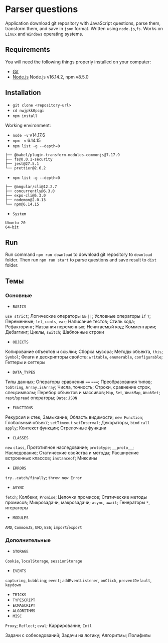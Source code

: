 # Parser questions

Application download git repository with JavaScript questions, parse them, transform them, and save in `json` format. Written using `node.js`,`fs`. Works on `Linux` and `Windows` operating systems.

## Requirements

You will need the following things properly installed on your computer:

* [Git](https://git-scm.com/)
* [Node.js](https://nodejs.org/) Node.js v16.14.2, npm v8.5.0

## Installation

* `git clone <repository-url>`
* `cd nwjpkk0pcgi`
* `npm install`

Working environment:
- `node -v` v14.17.6
- `npm -v` 6.14.15
- `npm list -g --depth=0`
```
├── @babel/plugin-transform-modules-commonjs@7.17.9
├── fs@0.0.1-security
├── jest@27.5.1
└── prettier@2.6.2
```
- `npm list -g --depth=0`
```
├── @angular/cli@12.2.7
├── concurrently@6.3.0
├── expo-cli@5.3.0
├── nodemon@2.0.13
└── npm@6.14.15
```
- `System`
```
Ubuntu 20
64-bit
```

## Run

Run command `npm run download` to download git repository to `download` folder. Then run `npm run start` to parse questions and save result to `dist` folder.

## Темы

### Основные

- `BASICS`

`use strict`; Логические операторы `&&` `||`; Условные операторы `if` `?`; Переменные; `let`, `conts`, `var`; Написание тестов; Стиль кода; Рефакторинг; Названия переменных; Нечитаемый код; Комментарии; Дебаггинг; Циклы, `switch`; Шаблонные строки
- `OBJECTS`

Копирование объектов и ссылки; Сборка мусора; Методы объекта, `this`; `Symbol`; Флаги и дескрипторы свойств: `writable`, `enumerable`, `configurable`; Геттеры и сеттеры
- `DATA_TYPES`

Типы данных; Операторы сравнения `==` `===`; Преобразования типов; `toString`, `Array.isArray`; Числа, точность; Строки, сравнение строк, спецсимволы; Перебор объектов и массивов; `Map`, `Set`, `WeakMap`, `WeakSet`; `rest`/`spread` операторы; `Date`; `JSON`
- `FUNCTIONS`

Рекурсия и стек; Замыкание; Область видимости; `new Function`; Глобальный объект; `setTimeout` `setInterval`; Декораторы, `bind` `call` `apply`; Контекст функции; Стрелочные функции
- `CLASSES`

`new` `class`, Прототипное наследование; `prototype`; `__proto__`; Наследование; Статические свойства и методы; Расширение встроенных классов; `instanceof`; Миксины
- `ERRORS`

`try..catch/finally`; `throw new Error`
- `ASYNC`

`fetch`; Колбеки; `Promise`; Цепочки промисов; Статические методы промисов; Микрозадачи, макрозадачи; `async`, `await`; Генераторы `*`, итераторы
- `MODULES`

`AMD`, `CommonJS`, `UMD`, `ES6`; `import`/`export`

### Дополнительные

- `STORAGE`

`Cookie`, `localStorage`, `sessionStorage`
- `EVENTS`

`capturing`, `bubbling`; `event`; `addEventListener`, `onClick`, `preventDefault`, `keydown`
- `TRICKS`
- `TYPESCRIPT`
- `ECMASCRIPT`
- `ALGORITHMS`
- `MISC`

`Proxy`; `Reflect`; `eval`; Каррирование; `Intl`

Задачи с собеседований; Задачи на логику; Алгоритмы; Полифилы